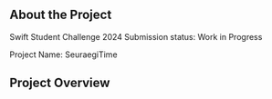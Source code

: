 
## About the Project

Swift Student Challenge 2024 Submission
status: Work in Progress

Project Name: SeuraegiTime

## Project Overview
